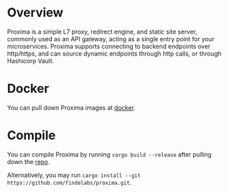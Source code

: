 # Overview

Proxima is a simple L7 proxy, redirect engine, and static site server, commonly used as an API gateway, acting as a single entry point for your microservices. Proxima supports connecting to backend endpoints over http/https, and can source dynamic endpoints through http calls, or through Hashicorp Vault.

# Docker

You can pull down Proxima images at [docker](https://hub.docker.com/repository/docker/findelabs/proxima).

# Compile

You can compile Proxima by running `cargo build --release` after pulling down the [repo](https://github.com/findelabs/proxima).

Alternatively, you may run `cargo install --git https://github.com/findelabs/proxima.git`.
